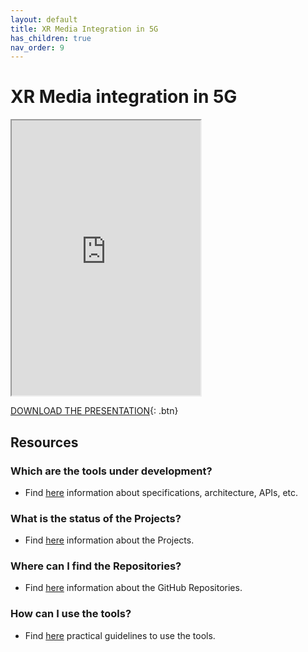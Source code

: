```yaml
---
layout: default
title: XR Media Integration in 5G
has_children: true
nav_order: 9
---
```


# XR Media integration in 5G
<iframe width="60%" height="440" src="https://drive.google.com/file/d/1D8G_rzx77V_W3d3NB59XcTbdUuBdtKgp/preview"></iframe>

[DOWNLOAD THE PRESENTATION](https://drive.google.com/file/d/1D8G_rzx77V_W3d3NB59XcTbdUuBdtKgp/preview){: .btn} 

## Resources
### Which are the tools under development?
* Find [here](./under-development.html) information about specifications, architecture, APIs, etc.
### What is the status of the Projects?
* Find [here](./projects.html) information about the Projects.
### Where can I find the Repositories?
* Find [here](./repositories.html) information about the GitHub Repositories.
### How can I use the tools?
* Find [here](./tutorials.html) practical guidelines to use the tools.
